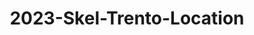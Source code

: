 ---
schema: default 
title: 2023-Skel-Trento-Location 
organization: Unitn  # Copyright Holders in the config file
notes: Location information using GPS connections. (table location)
resources:
    - name: codebook
      # URL must link to the corresponding codebook
      url: >-
          https://datascientiafoundation.github.io/LivePeople-Documentation/codebooks/2023_SKEL_Trento_location.html
      format: html
license: >-
  ./../../resources/2023LivePeopleLicense.html
dataset_name: Location
location: Trento (IT)
latitude_map: 46.04
longitude_map: 11.07
start_date: 2023-05-12T02:15
end_date: 2023-06-12T02:15
dataset_type: Sensors
sensor_type: Position
size: 14.50 MB
dataset_format: parquet  
other_format: csv
number_participants: 58
language: Not Applicable
collection_name: skel
project_url: <a href="https://ds.datascientia.eu/community/public/projects/">Datascientia community project</a>
5_stars: 3  # Fixed value
publication_date: 2024-11-16 14:20:03  # Current timestamp
identifier: 008.AAAQ.AAA.BM  # Generated based on the defined rules
request_contact: datadistribution.knowdive@unitn.it
maintainer: Andrea Bontempelli  # Maintainer based on authors
maintainer_email: datadistribution.knowdive@unitn.it  
category:
  - Dataset
---